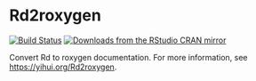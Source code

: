 # Rd2roxygen

[![Build Status](https://travis-ci.org/yihui/Rd2roxygen.svg)](https://travis-ci.org/yihui/Rd2roxygen)
[![Downloads from the RStudio CRAN mirror](https://cranlogs.r-pkg.org/badges/Rd2roxygen)](https://cran.r-project.org/package=Rd2roxygen)

Convert Rd to roxygen documentation. For more information, see <https://yihui.org/Rd2roxygen>.

